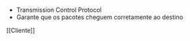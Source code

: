 - Transmission Control Protocol
- Garante que os pacotes cheguem corretamente ao destino

[[Cliente]]